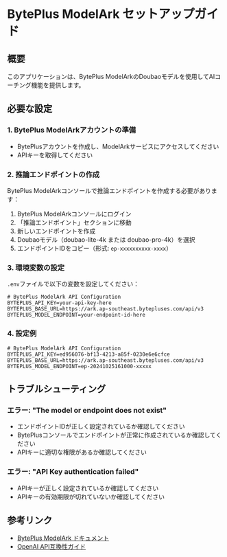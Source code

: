 # BytePlus ModelArk セットアップガイド

## 概要
このアプリケーションは、BytePlus ModelArkのDoubaoモデルを使用してAIコーチング機能を提供します。

## 必要な設定

### 1. BytePlus ModelArkアカウントの準備
- BytePlusアカウントを作成し、ModelArkサービスにアクセスしてください
- APIキーを取得してください

### 2. 推論エンドポイントの作成
BytePlus ModelArkコンソールで推論エンドポイントを作成する必要があります：

1. BytePlus ModelArkコンソールにログイン
2. 「推論エンドポイント」セクションに移動
3. 新しいエンドポイントを作成
4. Doubaoモデル（doubao-lite-4k または doubao-pro-4k）を選択
5. エンドポイントIDをコピー（形式: `ep-xxxxxxxxxx-xxxx`）

### 3. 環境変数の設定
`.env`ファイルで以下の変数を設定してください：

```env
# BytePlus ModelArk API Configuration
BYTEPLUS_API_KEY=your-api-key-here
BYTEPLUS_BASE_URL=https://ark.ap-southeast.bytepluses.com/api/v3
BYTEPLUS_MODEL_ENDPOINT=your-endpoint-id-here
```

### 4. 設定例
```env
# BytePlus ModelArk API Configuration
BYTEPLUS_API_KEY=ed956076-bf13-4213-a85f-0230e6e6cfce
BYTEPLUS_BASE_URL=https://ark.ap-southeast.bytepluses.com/api/v3
BYTEPLUS_MODEL_ENDPOINT=ep-20241025161000-xxxxx
```

## トラブルシューティング

### エラー: "The model or endpoint does not exist"
- エンドポイントIDが正しく設定されているか確認してください
- BytePlusコンソールでエンドポイントが正常に作成されているか確認してください
- APIキーに適切な権限があるか確認してください

### エラー: "API Key authentication failed"
- APIキーが正しく設定されているか確認してください
- APIキーの有効期限が切れていないか確認してください

## 参考リンク
- [BytePlus ModelArk ドキュメント](https://docs.byteplus.com/en/docs/ModelArk)
- [OpenAI API互換性ガイド](https://docs.byteplus.com/api/docs/ModelArk/1330626)